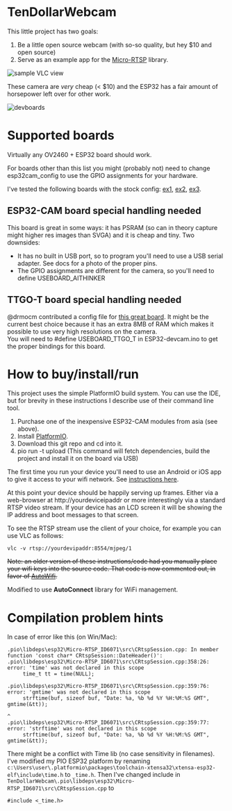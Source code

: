 # TenDollarWebcam

This little project has two goals:
1. Be a little open source webcam (with so-so quality, but hey $10 and open source)
2. Serve as an example app for the [Micro-RTSP](https://github.com/geeksville/Micro-RTSP)
library.

![sample VLC view](/docs/camview.png "Sample VLC output")

These camera are _very_ cheap (< $10) and the ESP32 has a fair amount of horsepower
left over for other work.

![devboards](/docs/devpict.jpg "Typical ESP32-CAM boards")

# Supported boards

Virtually any OV2460 + ESP32 board should work.

For boards other than this list you might (probably not) need to change esp32cam_config
to use the GPIO assignments for your hardware.

I've tested the following boards with the stock config: [ex1](https://www.banggood.com/Geekcreit-ESP32-CAM-WiFi-+-Bluetooth-Camera-Module-Development-Board-ESP32-With-Camera-Module-OV2640--p-1394679.html?rmmds=myorder&cur_warehouse=CN), [ex2](https://www.banggood.com/TTGO-T-Journal-ESP32-Camera-Development-Board-OV2640-SMA-WiFi-3dbi-Antenna-0_91-OLED-Camera-Board-p-1379925.html?rmmds=myorder&cur_warehouse=CN), [ex3](https://www.banggood.com/M5Stack-Official-ESP32-Camera-Module-Development-Board-OV2640-Camera-Type-C-Grove-Port-p-1333598.html?rmmds=myorder&cur_warehouse=CN).

## ESP32-CAM board special handling needed

This board is great in some ways: it has PSRAM (so can in theory capture might higher res images than SVGA) and it is cheap and tiny.  Two downsides:

* It has no built in USB port, so to program you'll need to use a USB serial adapter.  See docs for a photo of the proper pins.
* The GPIO assignments are different for the camera, so you'll need to define USEBOARD_AITHINKER

## TTGO-T board special handling needed

@drmocm contributed a config file for [this great board](https://www.aliexpress.com/item/TTGO-T-Camera-ESP32-WROVER-PSRAM-Camera-Module-ESP32-WROVER-B-OV2640-Camera-Module-0-96/32968683765.html).  It might be the current best choice because it
has an extra 8MB of RAM which makes it possible to use very high resolutions on the camera.  
You will need to #define USEBOARD_TTGO_T in ESP32-devcam.ino to get the proper bindings for this board.

# How to buy/install/run

This project uses the simple PlatformIO build system.  You can use the IDE, but for brevity
in these instructions I describe use of their command line tool.

1. Purchase one of the inexpensive ESP32-CAM modules from asia (see above).
2. Install [PlatformIO](https://platformio.org/).
3. Download this git repo and cd into it.
4. pio run -t upload (This command will fetch dependencies, build the project and install it on the board via USB)

The first time you run your device you'll need to use an Android or iOS app to give it
access to your wifi network.  See [instructions here](https://github.com/geeksville/AutoWifi/blob/master/README.md).

At this point your device should be happily serving up frames.  Either via
a web-browser at http://yourdeviceipaddr or more interestingly via a standard
RTSP video stream.  If your device has an LCD screen it will be showing the IP address and boot messages
to that screen.

To see the RTSP stream use the client of your choice, for example you can use VLC
as follows:
```
vlc -v rtsp://yourdevipaddr:8554/mjpeg/1
```

~~Note: an older version of these instructions/code had you manually place your
wifi keys into the source code.  That code is now commented out, in favor of [AutoWifi](https://github.com/geeksville/AutoWifi).~~

Modified to use **AutoConnect** library for WiFi management.

# Compilation problem hints
In case of error like this (on Win/Mac):
```
.pio\libdeps\esp32\Micro-RTSP_ID6071\src\CRtspSession.cpp: In member function 'const char* CRtspSession::DateHeader()':
.pio\libdeps\esp32\Micro-RTSP_ID6071\src\CRtspSession.cpp:358:26: error: 'time' was not declared in this scope
     time_t tt = time(NULL);
                          ^
.pio\libdeps\esp32\Micro-RTSP_ID6071\src\CRtspSession.cpp:359:76: error: 'gmtime' was not declared in this scope
     strftime(buf, sizeof buf, "Date: %a, %b %d %Y %H:%M:%S GMT", gmtime(&tt));
                                                                            ^
.pio\libdeps\esp32\Micro-RTSP_ID6071\src\CRtspSession.cpp:359:77: error: 'strftime' was not declared in this scope
     strftime(buf, sizeof buf, "Date: %a, %b %d %Y %H:%M:%S GMT", gmtime(&tt));
```

There might be a conflict with Time lib (no case sensitivity in filenames). I've modified my PIO ESP32 platform by renaming
```c:\Users\user\.platformio\packages\toolchain-xtensa32\xtensa-esp32-elf\include\time.h``` to ```_time.h```.
Then I've changed include in ```TenDollarWebcam\.pio\libdeps\esp32\Micro-RTSP_ID6071\src\CRtspSession.cpp``` to
```
#include <_time.h>
```
